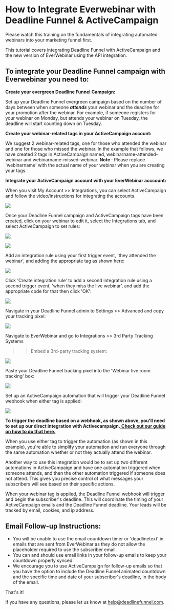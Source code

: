 # How to Integrate Everwebinar with Deadline Funnel & ActiveCampaign

Please watch this training on the fundamentals of integrating automated webinars into your marketing funnel first.

This tutorial covers integrating Deadline Funnel with ActiveCampaign and the new version of EverWebinar using the API integration.

## To integrate your Deadline Funnel campaign with Everwebinar you need to:

**Create your evergreen Deadline Funnel Campaign:**

Set up your Deadline Funnel evergreen campaign based on the number of days between when someone _**attends**_ your webinar and the deadline for your promotion after the webinar. For example, if someone registers for your webinar on Monday, but attends your webinar on Tuesday, the deadline will start counting down on Tuesday.

**Create your webinar-related tags in your ActiveCampaign account:**

We suggest 2 webinar-related tags, one for those who attended the webinar and one for those who missed the webinar. In the example that follows, we have created 2 tags in ActiveCampaign named, webinarname-attended-webinar and webinarname-missed-webinar. **Note** : Please replace 'webinarname' with the actual name of your webinar when you are creating your tags.

**Integrate your ActiveCampaign account with your EverWebinar acccount:**

When you visit My Account &gt;&gt; Integrations, you can select ActiveCampaign and follow the video/instructions for integrating the accounts.

![](https://d33v4339jhl8k0.cloudfront.net/docs/assets/53974d6ce4b0c76107b109d1/images/5e4ede372c7d3a7e9ae81114/file-%20cPtSKo22N3.jpg)

Once your Deadline Funnel campaign and ActiveCampaign tags have been created, click on your webinar to edit it, select the Integrations tab, and select ActiveCampaign to set rules:

![](https://d33v4339jhl8k0.cloudfront.net/docs/assets/53974d6ce4b0c76107b109d1/images/5e4ede4b04286364bc95a560/file-%20VOgXPoSLfH.jpg)

![](https://d33v4339jhl8k0.cloudfront.net/docs/assets/53974d6ce4b0c76107b109d1/images/5e4ede5c04286364bc95a562/file-%20flMGvmBEBl.jpg)

Add an integration rule using your first trigger event, 'they attended the webinar', and adding the appropriate tag as shown here:

![](https://d33v4339jhl8k0.cloudfront.net/docs/assets/53974d6ce4b0c76107b109d1/images/5e4ede832c7d3a7e9ae8111d/file-%20gWSbWuHqJr.jpg)

Click 'Create integration rule' to add a second integration rule using a second trigger event, 'when they miss the live webinar', and add the appropriate code for that then click 'OK':

![](https://d33v4339jhl8k0.cloudfront.net/docs/assets/53974d6ce4b0c76107b109d1/images/5e4ede962c7d3a7e9ae81120/file-%20kAGp06tHsV.jpg)

Navigate in your Deadline Funnel admin to Settings &gt;&gt; Advanced and copy your tracking pixel:

![](https://d33v4339jhl8k0.cloudfront.net/docs/assets/53974d6ce4b0c76107b109d1/images/5e4edeb004286364bc95a569/file-%20wTa0Fdwodn.jpg)

Navigate to EverWebinar and go to Integrations &gt;&gt; 3rd Party Tracking Systems

> > Embed a 3rd-party tracking system:

![](https://d33v4339jhl8k0.cloudfront.net/docs/assets/53974d6ce4b0c76107b109d1/images/5e4ee0d52c7d3a7e9ae8114c/file-%20vzkj5Nfvlk.jpg)

Paste your Deadline Funnel tracking pixel into the 'Webinar live room tracking' box:

![](https://d33v4339jhl8k0.cloudfront.net/docs/assets/53974d6ce4b0c76107b109d1/images/5e4edec504286364bc95a56d/file-78LoyOW7S9.jpg)

Set up an ActiveCampaign automation that will trigger your Deadline Funnel webhook when either tag is applied:

![](https://d33v4339jhl8k0.cloudfront.net/docs/assets/53974d6ce4b0c76107b109d1/images/5e50501704286364bc95b54f/file-%20hwnHxfFcx8.jpg)

**To trigger the deadline based on a webhook, as shown above, you'll need to set up our direct integration with Activecampaign.**[ **Check out our guide on how to do that here.**](https://documentation.deadlinefunnel.com/article/244-how-to-%20integrate-deadline-funnel-with-activecampaign-api)

When you use either tag to trigger the automation \(as shown in this example\), you're able to simplify your automation and run everyone through the same automation whether or not they actually attend the webinar.

Another way to use this integration would be to set up two different automations in ActiveCampaign and have one automation triggered when someone attends, and then the other automation triggered if someone does not attend. This gives you precise control of what messages your subscribers will see based on their specific actions.

When your webinar tag is applied, the Deadline Funnel webhook will trigger and begin the subscriber's deadline. This will coordinate the timing of your ActiveCampaign emails and the Deadline Funnel deadline. Your leads will be tracked by email, cookies, and ip address.

## Email Follow-up Instructions:

* You will be unable to use the email countdown timer or 'deadlinetext' in emails that are sent from EverWebinar as they do not allow the placeholder required to use the subscriber email.
* You can and should use email links in your follow-up emails to keep your countdown properly synced.
* We encourage you to use ActiveCampaign for follow-up emails so that you have the option to include the Deadline Funnel animated countdown and the specific time and date of your subscriber's deadline, in the body of the email.

That's it!

If you have any questions, please let us know at [help@deadlinefunnel.com](mailto:mailto:help@deadlinefunnel.com).

